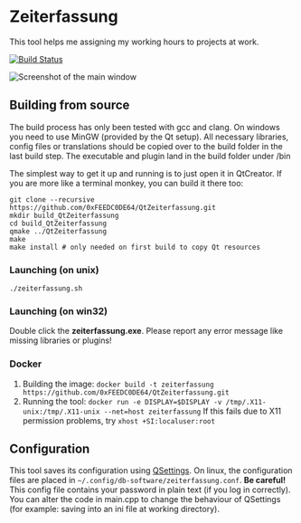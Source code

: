 # Zeiterfassung
This tool helps me assigning my working hours to projects at work.

[![Build Status](https://travis-ci.org/0xFEEDC0DE64/QtZeiterfassung.svg?branch=master)](https://travis-ci.org/0xFEEDC0DE64/QtZeiterfassung)

![Screenshot of the main window](https://raw.githubusercontent.com/0xFEEDC0DE64/QtZeiterfassung/master/screenshot.png)

## Building from source
The build process has only been tested with gcc and clang. On windows you need to use MinGW (provided by the Qt setup). All necessary libraries, config files or translations should be copied over to the build folder in the last build step. The executable and plugin land in the build folder under /bin

The simplest way to get it up and running is to just open it in QtCreator. If you are more like a terminal monkey, you can build it there too:
```
git clone --recursive https://github.com/0xFEEDC0DE64/QtZeiterfassung.git
mkdir build_QtZeiterfassung
cd build_QtZeiterfassung
qmake ../QtZeiterfassung
make
make install # only needed on first build to copy Qt resources
```

### Launching (on unix)
```
./zeiterfassung.sh
```

### Launching (on win32)
Double click the **zeiterfassung.exe**. Please report any error message like missing libraries or plugins!

### Docker
1. Building the image: `docker build -t zeiterfassung https://github.com/0xFEEDC0DE64/QtZeiterfassung.git`
2. Running the tool: `docker run -e DISPLAY=$DISPLAY -v /tmp/.X11-unix:/tmp/.X11-unix --net=host zeiterfassung`
If this fails due to X11 permission problems, try `xhost +SI:localuser:root`

## Configuration
This tool saves its configuration using [QSettings](https://doc.qt.io/qt-5/qsettings.html). On linux, the configuration files are placed in `~/.config/db-software/zeiterfassung.conf`. **Be careful!** This config file contains your password in plain text (if you log in correctly). You can alter the code in main.cpp to change the behaviour of QSettings (for example: saving into an ini file at working directory).
